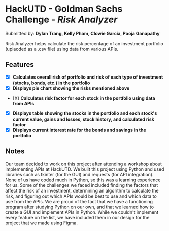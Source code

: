 # HackUTD - Goldman Sachs Challenge - *Risk Analyzer*

Submitted by: **Dylan Trang, Kelly Pham, Clowie Garcia, Pooja Ganapathy**

Risk Analyzer helps calculate the risk percentage of an investment portfolio (uplaoded as a .csv file) using data from various APIs. 

## Features
- [X] **Calculates overall risk of portfolio and risk of each type of investment (stocks, bonds, etc.) in the portfolio**
- [X] **Displays pie chart showing the risks mentioned above**
- [X} **Calculates risk factor for each stock in the portfolio using data from APIs**
- [X] **Displays table showing the stocks in the portfolio and each stock's current value, gains and losses, stock history, and calculated risk factor**
- [X] **Displays current interest rate for the bonds and savings in the portfolio**

## Notes
Our team decided to work on this project after attending a workshop about implementing APIs at HackUTD. We built this project using Python and used libraries such as 
tkinter (for the GUI) and requests (for API integration). None of us have coded much in Python, so this was a learning experience for us. Some of the challenges we faced
included finding the factors that affect the risk of an investment, determining an algorithm to calculate the risk, and figuring out which APIs would be best to use and
which data to use from the APIs. We are proud of the fact that we have a functioning program after studying Python on our own, and that we learned how to create a GUI
and implement APIs in Python. While we couldn't implement every feature on the list, we have included them in our design for the project that we made using Figma.
